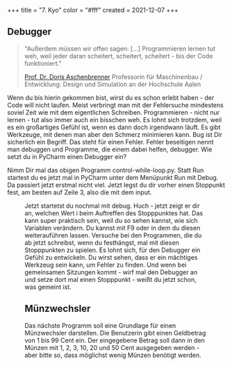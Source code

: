 +++
title = "7. Kyo"
color = "#fff"
created = 2021-12-07
+++

<script lang="ts">
  import Figure from '$lib/components/Figure.svelte';
</script>


## Debugger

> "Außerdem müssen wir offen sagen: [...] Programmieren lernen tut weh, weil jeder daran scheitert, scheitert,
> scheitert - bis der Code funktioniert."
>
> [Prof. Dr. Doris Aschenbrenner](https://www.golem.de/news/informatik-professorin-im-portraet-programmieren-lernen-tut-weh-2110-160267.html)
> Professorin für Maschinenbau / Entwicklung: Design und Simulation an der Hochschule Aalen

Wenn du bis hierin gekommen bist, wirst du es schon erlebt haben - der Code will nicht laufen. Meist verbringt man mit
der Fehlersuche mindestens soviel Zeit wie mit dem eigentlichen Schreiben. Programmieren - nicht nur lernen - tut also
immer auch ein bisschen weh. Es lohnt sich trotzdem, weil es ein großartiges Gefühl ist, wenn es dann doch irgendwann
läuft. Es gibt Werkzeuge, mit denen man aber den Schmerz minimieren kann. Bug ist Dir sicherlich ein Begriff. Das steht
für einen Fehler. Fehler beseitigen nennt man debuggen und Programme, die einem dabei helfen, debugger. Wie setzt du in
PyCharm einen Debugger ein?

Nimm Dir mal das obigen Programm control-while-loop.py. Statt Run startest du es jetzt mal in PyCharm unter dem
Menüpunkt Run mit Debug. Da passiert jetzt erstmal nicht viel. Jetzt legst du dir vorher einen Stoppunkt fest, am besten
auf Zeile 3, also die mit dem input.

<Figure src="/images/kyo-7/Haltepunkt.png" alt="Um einen Halte- oder Stopppunkt zu setzen (der rote Kringel), klickst du einfach mit der Maus neben die Zeilennummer."/>

Jetzt startetst du nochmal mit debug. Huch - jetzt zeigt er dir an, welchen Wert i beim Auftreffen des Stopppunktes hat.
Das kann super praktisch sein, weil du so sehen kannst, wie sich Variablen verändern. Du kannst mit F9 oder in dem du
diesen weiterauführen lassen. Versuche bei den Programmen, die du ab jetzt schreibst, wenn du festhängst, mal mit diesen
Stopppunkten zu spielen. Es lohnt sich, für den Debugger ein Gefühl zu entwickeln. Du wirst sehen, dass er ein mächtiges
Werkzeug sein kann, um Fehler zu finden. Und wenn bei gemeinsamen Sitzungen kommt - wirf mal den Debugger an und setze
dort mal einen Stopppunkt - weißt du jetzt schon, was gemeint ist.

## Münzwechsler

Das nächste Programm soll eine Grundlage für einen Münzwechsler darstellen. Die Benutzerin gibt einen Geldbetrag von 1
bis 99 Cent ein. Der eingegebene Betrag soll dann in den Münzen mit 1, 2, 3, 10, 20 und 50 Cent ausgegeben werden - aber
bitte so, dass möglichst wenig Münzen benötigt werden.
